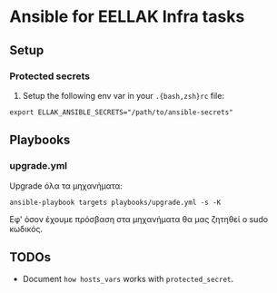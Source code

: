 # Ansible for EELLAK Infra tasks

## Setup

### Protected secrets

1. Setup the following env var in your `.{bash,zsh}rc` file:

```
export ELLAK_ANSIBLE_SECRETS="/path/to/ansible-secrets"
```

## Playbooks

### upgrade.yml

Upgrade όλα τα μηχανήματα:

```
ansible-playbook targets playbooks/upgrade.yml -s -K
```

Εφ' όσον έχουμε πρόσβαση στα μηχανήματα θα μας ζητηθεί ο sudo κωδικός.

## TODOs

* Document `how hosts_vars` works with `protected_secret`.
